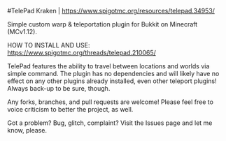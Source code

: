 #TelePad
Kraken | https://www.spigotmc.org/resources/telepad.34953/

Simple custom warp & teleportation plugin for Bukkit on Minecraft (MCv1.12).

HOW TO INSTALL AND USE: https://www.spigotmc.org/threads/telepad.210065/

TelePad features the ability to travel between locations and worlds via simple command. The plugin has no dependencies and will likely have no effect on any other plugins already installed, even other teleport plugins! Always back-up to be sure, though.

Any forks, branches, and pull requests are welcome! Please feel free to voice criticism to better the project, as well.

Got a problem? Bug, glitch, complaint? Visit the Issues page and let me know, please.
